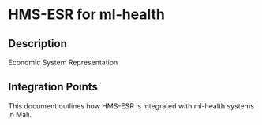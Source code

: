# HMS-ESR for ml-health

## Description

Economic System Representation

## Integration Points

This document outlines how HMS-ESR is integrated with ml-health systems in Mali.
